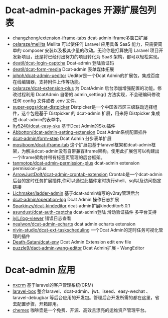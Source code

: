 # Dcat-admin-packages 开源扩展包列表

- [changzhong/extension-iframe-tabs](https://github.com/changzhong/extension-iframe-tabs) dcat-admin iframe多窗口扩展
- [celaraze/mellita](https://github.com/IronnMan/mellita) Mellita 可以使任何 Laravel 应用具备 SaaS 能力，只需要简单的 composer 安装以及极其少量的改动。无论你是打算使用 Laravel 项目开发新项目，还是将已经付出努力的项目转化为 SaaS 架构，都可以轻松实现。
- [deatil/dcat-login-captcha](https://github.com/deatil/dcat-login-captcha) Dcat-admin 登陆验证码
- [deatil/dcat-form-media](https://github.com/deatil/dcat-form-media) Dcat-admin 表单媒体拓展
- [jqhph/dcat-admin-ueditor](https://github.com/jqhph/dcat-admin-ueditor) Ueditor是一个Dcat Admin的扩展包，集成百度在线编辑器，支持附件上传等功能。
- [celaraze/dcat-extension-plus](https://github.com/celaraze/dcat-extension-plus) 为 DcatAdmin 后台添加增强配置的功能。修改过程利用 DcatAdmin 自带的 admin_setting() 方法实现，不会硬编码修改任何 config 文件或者 .env 文件。
- [super-eggs/dcat-distpicker](https://github.com/super-eggs/dcat-distpicker) Distpicker是一个中国省市区三级联动选择组件，这个包是基于 Distpicker 的 dcat-admin 扩展，用来将 Distpicker 集成进 dcat-admin的表单中。
- [lty5240/dcat-easy-sku](https://github.com/lty5240/dcat-easy-sku) 基于Dcat Admin的Sku插件
- [Abbotton/dcat-admin-setting-extension](https://github.com/Abbotton/dcat-admin-setting-extension) Dcat Admin系统配置插件
- [dcat-admin/form-step](https://github.com/dcat-admin/form-step) Dcat Admin 分步表单扩展
- [mosiboom/dcat-iframe-tab](https://github.com/mosiboom/dcat-iframe-tab) 这个扩展包基于laravel框架和dcat-admin框架，为解决dcat-admin没有自带兼容iframe架构。使用此扩展包可以构建出一个iframe架构并带有标签页管理的后台框架。
- [tanmotop/dcat-admin-permission-plus](https://github.com/tanmotop/dcat-admin-permission-plus) dcat-admin extension permission-plus
- [ArrowJustDoIt/dcat-admin-crontab-extension](https://github.com/ArrowJustDoIt/dcat-admin-crontab-extension) Crontab是一个dcat-admin后台的定时任务扩展插件,你可以通过此插件定时执行shell、sql以及访问指定链接
- [Lichmaker/ladder-admin](https://github.com/Lichmaker/ladder-admin) 基于dcat-admin编写的v2ray管理后台
- [dcat-admin/operation-log](https://github.com/dcat-admin/operation-log) Dcat Admin 操作日志扩展
- [Sparkinzy/dcat-kindeditor](https://github.com/Sparkinzy/dcat-kindeditor) dcat-admin扩展kindeditor5.0.1
- [asundust/dcat-auth-captcha](https://github.com/asundust/dcat-auth-captcha) dcat-admin登陆 滑动验证插件 多平台支持
- [jyiL/log-viewer](https://github.com/jyiL/log-viewer) 错误日志查看
- [nealwon/dcat-admin-echarts](https://github.com/nealwon/dcat-admin-echarts) dcat admin echarts extension
- [nivin-studio/dcat-ext-taskscheduling](https://github.com/nivin-studio/dcat-ext-taskscheduling) 一个Dcat Admin的定时任务可视化管理的插件
- [Death-Satan/dcat-env](https://github.com/Death-Satan/dcat-env) Dcat Admin Extension edit env file
- [puzzle9/dact-admin-wang-editor](https://github.com/puzzle9/dact-admin-wang-editor) Dcat Admin扩展 - WangEditor

# Dcat-admin 应用
- [nxcrm](https://github.com/shebaoting/nxcrm) 基于laravel的客户管理系统(CRM)
- [laravel-box](https://gitee.com/celaraze/laravel-box) 整合laravel、dcat-admin、jwt、iseed、easy-wechat 、laravel-debugbar 等后台应用的开发包。管理后台开发所需的都在这里，省去配置步骤，开箱即用。
- [chemex](https://github.com/celaraze/chemex) 咖啡壶是一个免费、开源、高效且漂亮的运维资产管理平台。
